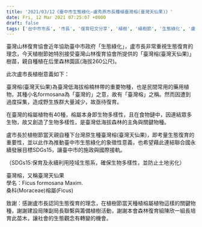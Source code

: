```yaml
---
title: '2021/03/12《臺中市生態綠化—盧秀燕市長種植臺灣榕(臺灣天仙果)》'
date: Fri, 12 Mar 2021 07:25:07 +0000
draft: false
tags: ['台中市市長', '市長', '復育短文分享', '植樹', '植樹節', '生態綠化', '盧秀燕', '臺灣天仙果', '臺灣榕']
---
```


臺灣山林復育協會近年協助臺中市政府「生態綠化」，盧市長非常重視生態復育的理念，今天植樹節她特別接受臺灣山林復育協會所提供的「臺灣榕(臺灣天仙果)」樹苗，親自種植在后里森林園區(海拔260公尺)。

此次盧市長植樹意義如下：

臺灣榕(臺灣天仙果)為臺灣低海拔榕楠林帶的重要物種，也是民間常用的藥用植物，其種小名formosana為「臺灣的」之意，故有「臺灣榕」之稱。然而因遭到過度採集，造成野生族群大量減少，故亟待復育。

在臺灣的榕屬植物有40種，榕屬本身即生物多樣性，且在食物鏈中，因連結眾多生物，故又創造了生物多樣性，是臺灣低海拔森林的主角與關鍵物種。

盧市長於植樹節當天親自種下台灣原生種臺灣榕(臺灣天仙果)，即考量生態復育的重要性，並以此作為推動臺中市生態綠化的象徵性意義，也希望藉此連結聯合國永續發展目標SDGs15，讓臺中市的施政與國際接軌。

（SDGs15:保育及永續利用陸域生態系，確保生物多樣性，並防止土地劣化）

臺灣榕，又稱臺灣天仙果  
學名：Ficus formosana Maxim.  
桑科(Moraceae)榕屬(Ficus)

致謝：感謝盧市長認同生態復育的理念，在植樹節當天種植榕屬植物這樣的關鍵物種，謝謝建設局陳副局長聯繫與籌備植樹活動，謝謝本會森林復育組陳欣一組長培育此苗木，讓社會的生態觀念有轉變的機會。